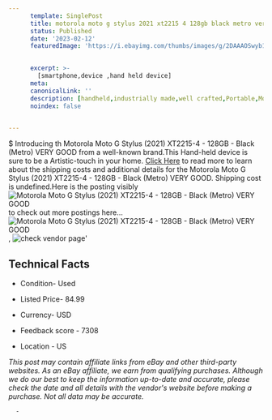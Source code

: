 ```yaml
---
      template: SinglePost
      title: motorola moto g stylus 2021 xt2215 4 128gb black metro very good
      status: Published
      date: '2023-02-12'
      featuredImage: 'https://i.ebayimg.com/thumbs/images/g/2DAAAOSwyb1jX-dk/s-l225.jpg'
       

      excerpt: >-
        [smartphone,device ,hand held device]
      meta:
      canonicalLink: ''
      description: [handheld,industrially made,well crafted,Portable,Mobile,Compact,Convenient,Lightweight,Maneuverable,Man-portable,Miniature,Carriable,Hand-held,Light,Holdable,Transportable,Mobile device,Pocket-sized,On-the-go,Wireless,Cordless,Compact size,Convenient size, smartphone,device ,hand held device]
      noindex: false
      

---
```

$
      Introducing th Motorola Moto G Stylus (2021) XT2215-4 - 128GB - Black (Metro) VERY GOOD from a well-known brand.This Hand-held device  is sure to be a Artistic-touch in your home. [Click Here](https://www.ebay.com/itm/134308251416?hash=item1f45654718%3Ag%3A2DAAAOSwyb1jX-dk&mkevt=1&mkcid=1&mkrid=711-53200-19255-0&campid=%253CePNCampaignId%253E&customid=%253CreferenceId%253E&toolid=10049) to read more to learn about the shipping costs and additional details for the Motorola Moto G Stylus (2021) XT2215-4 - 128GB - Black (Metro) VERY GOOD. Shipping cost is undefined.Here is the posting visibly ![Motorola Moto G Stylus (2021) XT2215-4 - 128GB - Black (Metro) VERY GOOD](https://i.ebayimg.com/thumbs/images/g/2DAAAOSwyb1jX-dk/s-l225.jpg) to check out more postings here... ![Motorola Moto G Stylus (2021) XT2215-4 - 128GB - Black (Metro) VERY GOOD](https://i.ebayimg.com/images/g/2DAAAOSwyb1jX-dk/s-l640.jpg), ![check vendor page](https://origin-galleryplus.ebayimg.com/ws/web/134308251416_2_0_1/225x225.jpg,https://origin-galleryplus.ebayimg.com/ws/web/134308251416_3_0_1/225x225.jpg,https://origin-galleryplus.ebayimg.com/ws/web/134308251416_4_0_1/225x225.jpg,https://origin-galleryplus.ebayimg.com/ws/web/134308251416_5_0_1/225x225.jpg,https://origin-galleryplus.ebayimg.com/ws/web/134308251416_6_0_1/225x225.jpg,https://origin-galleryplus.ebayimg.com/ws/web/134308251416_7_0_1/225x225.jpg,https://origin-galleryplus.ebayimg.com/ws/web/134308251416_8_0_1/225x225.jpg)'

      

 ## Technical Facts 



     
      

 - Condition- Used 


      

 - Listed Price- 84.99 


      

 - Currency- USD 


      

 - Feedback score - 7308 


      

 - Location - US 


      
      

 *_This post may contain affiliate links from eBay and other third-party websites. As an eBay affiliate, we earn from qualifying purchases. Although we do our best to keep the information up-to-date and accurate, please check the date and all details with the vendor's website before making a purchase. Not all data may be accurate._*




      -
